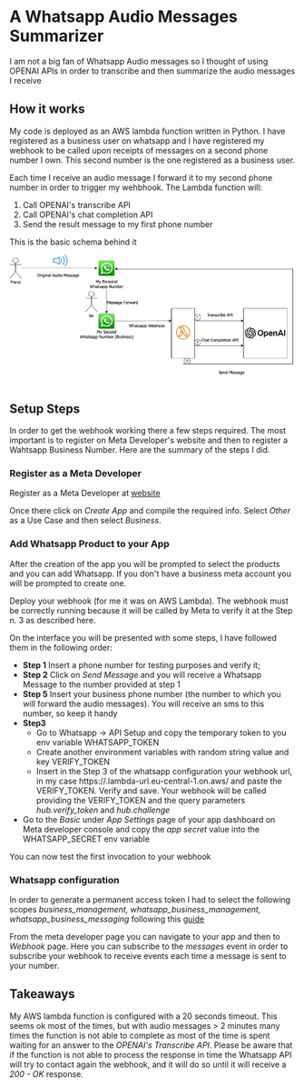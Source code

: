 # A Whatsapp Audio Messages Summarizer
I am not a big fan of Whatsapp Audio messages so I thought of using OPENAI APIs in order to transcribe and then summarize the audio messages I receive

## How it works
My code is deployed as an AWS lambda function written in Python. I have registered as a business user on whatsapp and I have registered my webhook to be called upon receipts of messages on a second phone number I own. This second number is the one registered as a business user. 

Each time I receive an audio message I forward it to my second phone number in order to trigger my wehbhook. The Lambda function will:

1. Call OPENAI's transcribe API
2. Call OPENAI's chat completion API
3. Send the result message to my first phone number

This is the basic schema behind it

![Sequence schema](https://github.com/endamaco/whatsappAudioSummarizer/blob/main/Whatsapp%20Summarizer.jpg)

## Setup Steps

In order to get the webhook working there a few steps required. The most important is to register on Meta Developer's website and then to register a Wahtsapp Business Number. Here are the summary of the steps I did.

### Register as a Meta Developer
Register as a Meta Developer at [website ](https://developers.facebook.com)

Once there click on *Create App* and compile the required info. Select *Other* as a Use Case and then select *Business*.

### Add Whatsapp Product to your App

After the creation of the app you will be prompted to select the products and you can add Whatsapp. If you don't have a business meta account you will be prompted to create one.

Deploy your webhook (for me it was on AWS Lambda). The webhook must be correctly running because it will be called by Meta to verify it at the Step n. 3 as described here.

On the interface you will be presented with some steps, I have followed them in the following order:
- **Step 1** Insert a phone number for testing purposes and verify it;
- **Step 2** Click on *Send Message* and you will receive a Whatsapp Message to the number provided at step 1
- **Step 5** Insert your business phone number (the number to which you will forward the audio messages). You will receive an sms to this number, so keep it handy
- **Step3** 
	- Go to Whatsapp -> API Setup and copy the temporary token to you env variable WHATSAPP_TOKEN
	- Create another environment variables with random string value and key VERIFY_TOKEN
	- Insert in the Step 3 of the whatsapp configuration your webhook url, in my case https://<id>.lambda-url.eu-central-1.on.aws/ and paste the VERIFY_TOKEN. Verify and save. Your webhook will be called providing the VERIFY_TOKEN and the query parameters *hub.verify_token* and *hub.challenge*
- Go to the *Basic* under *App Settings* page of your app dashboard on Meta developer console and copy the *app secret* value into the WHATSAPP_SECRET env variable

You can now test the first invocation to your webhook

### Whatsapp configuration

In order to generate a permanent access token I had to select the following scopes *business_management, whatsapp_business_management, whatsapp_business_messaging* following this [guide](https://developers.facebook.com/docs/whatsapp/business-management-api/get-started#1--acquire-an-access-token-using-a-system-user-or-facebook-login) 

From the meta developer page you can navigate to your app and then to *Webhook* page. Here you can subscribe to the *messages* event in order to subscribe your webhook to receive events each time a message is sent to your number.

## Takeaways

My AWS lambda function is configured with a 20 seconds timeout. This seems ok most of the times, but with audio messages > 2 minutes many times the function is not able to complete as most of the time is spent waiting for an answer to the *OPENAI's Transcribe API*. Please be aware that if the function is not able to process the response in time the Whatsapp API will try to contact again the webhook, and it will do so until it will receive a *200 - OK* response.



